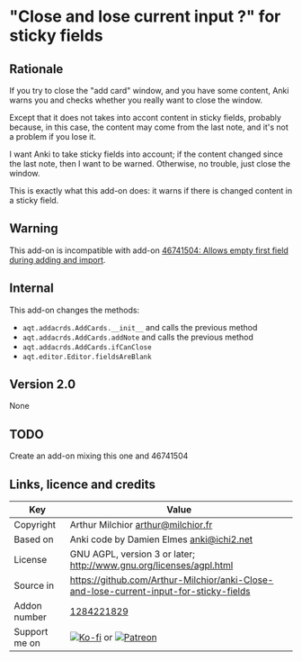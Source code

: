 # "Close and lose current input ?" for sticky fields
## Rationale
If you try to close the "add card" window, and you have some content,
Anki warns you and checks whether you really want to close the window.

Except that it does not takes into accont content in sticky
fields, probably because, in this case, the content may come from the
last note, and it's not a problem if you lose it.

I want Anki to take sticky fields into account; if the content
changed since the last note, then I want to be warned. Otherwise, no
trouble, just close the window.

This is exactly what this add-on does: it warns if there is changed
content in a sticky field.

## Warning
This add-on is incompatible with add-on [46741504: Allows empty first
field during adding and import](https://ankiweb.net/shared/info/46741504).
## Internal
This add-on changes the methods: 
* `aqt.addacrds.AddCards.__init__` and calls the previous method
* `aqt.addacrds.AddCards.addNote` and calls the previous method
* `aqt.addacrds.AddCards.ifCanClose`
* `aqt.editor.Editor.fieldsAreBlank`

## Version 2.0
None

## TODO
Create an add-on mixing this one and 46741504

## Links, licence and credits

Key         |Value
------------|-------------------------------------------------------------------
Copyright   | Arthur Milchior <arthur@milchior.fr>
Based on    | Anki code by Damien Elmes <anki@ichi2.net>
License     | GNU AGPL, version 3 or later; http://www.gnu.org/licenses/agpl.html
Source in   | https://github.com/Arthur-Milchior/anki-Close-and-lose-current-input-for-sticky-fields
Addon number| [1284221829](https://ankiweb.net/shared/info/1284221829)
Support me on| [![Ko-fi](https://ko-fi.com/img/Kofi_Logo_Blue.svg)](Ko-fi.com/arthurmilchior) or [![Patreon](http://www.milchior.fr/patreon.png)](https://www.patreon.com/bePatron?u=146206)
